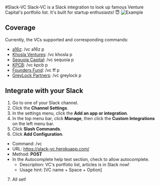 #Slack-VC
Slack-VC is a Slack integration to look up famous Venture Capital's portfolio list. It's built for startup enthusiasts! 😇
![Example](http://g.recordit.co/VjMbZJevur.gif)

## Coverage
Currently, the VCs supported and corresponding commands:

- [a16z](http://a16z.com/): /vc a16z p
- [Khosla Ventures](http://www.khoslaventures.com/): /vc khosla p
- [Sequoia Capital](https://www.sequoiacap.com/): /vc sequoia p
- [KPCB](http://www.kpcb.com/): /vc kpcb p
- [Founders Fund](http://foundersfund.com/): /vc ff p
- [GreyLock Partners](http://www.greylock.com/): /vc greylock p

## Integrate with your Slack

1. Go to one of your Slack channel.
2. Click the **Channel Settings**.
3. In the settings menu, click the **Add an app or integration**.
4. In the top menu bar, click **Manage**, then click the **Custom Integrations** on the left menu bar.
5. Click **Slash Commands**.
6. Click **Add Configuration**.

  - Command: /vc
  - URL: https://slack-vc.herokuapp.com/
  - Method: **POST**
  - In the Autocomplete help text section, check to allow autocomplete.
    - Description: VC's portfolio list, articles is in Slack now!
    - Usage hint: [VC name +  Space + Option]
    
7. All set!
